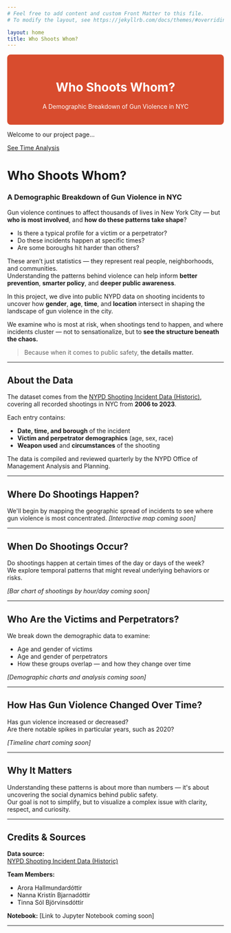 ```yaml
---
# Feel free to add content and custom Front Matter to this file.
# To modify the layout, see https://jekyllrb.com/docs/themes/#overriding-theme-defaults

layout: home
title: Who Shoots Whom?
---
```

<div style="background-color: #d84c2e; color: white; padding: 20px; border-radius: 8px;">
  <h1 style="text-align: center;">Who Shoots Whom?</h1>
  <p style="text-align: center;">A Demographic Breakdown of Gun Violence in NYC</p>
</div>

<p>Welcome to our project page...</p>
<a href="/time.markdown">See Time Analysis</a>


# Who Shoots Whom?  
### A Demographic Breakdown of Gun Violence in NYC

Gun violence continues to affect thousands of lives in New York City — but **who is most involved**, and **how do these patterns take shape**?

- Is there a typical profile for a victim or a perpetrator?  
- Do these incidents happen at specific times?  
- Are some boroughs hit harder than others?

These aren’t just statistics — they represent real people, neighborhoods, and communities.  
Understanding the patterns behind violence can help inform **better prevention**, **smarter policy**, and **deeper public awareness**.

In this project, we dive into public NYPD data on shooting incidents to uncover how **gender**, **age**, **time**, and **location** intersect in shaping the landscape of gun violence in the city.

We examine who is most at risk, when shootings tend to happen, and where incidents cluster — not to sensationalize, but to **see the structure beneath the chaos.**

> Because when it comes to public safety, **the details matter.**

---

## About the Data

The dataset comes from the [NYPD Shooting Incident Data (Historic)](https://catalog.data.gov/dataset/nypd-shooting-incident-data-historic), covering all recorded shootings in NYC from **2006 to 2023**.

Each entry contains:
- **Date, time, and borough** of the incident
- **Victim and perpetrator demographics** (age, sex, race)
- **Weapon used** and **circumstances** of the shooting

The data is compiled and reviewed quarterly by the NYPD Office of Management Analysis and Planning.

---

## Where Do Shootings Happen?

We'll begin by mapping the geographic spread of incidents to see where gun violence is most concentrated.
 *[Interactive map coming soon]*

---

## When Do Shootings Occur?

Do shootings happen at certain times of the day or days of the week?  
We explore temporal patterns that might reveal underlying behaviors or risks.

*[Bar chart of shootings by hour/day coming soon]*

---

## Who Are the Victims and Perpetrators?

We break down the demographic data to examine:
- Age and gender of victims
- Age and gender of perpetrators
- How these groups overlap — and how they change over time

*[Demographic charts and analysis coming soon]*

---

## How Has Gun Violence Changed Over Time?

Has gun violence increased or decreased?  
Are there notable spikes in particular years, such as 2020?

 *[Timeline chart coming soon]*

---

## Why It Matters

Understanding these patterns is about more than numbers — it's about uncovering the social dynamics behind public safety.  
Our goal is not to simplify, but to visualize a complex issue with clarity, respect, and curiosity.

---

## Credits & Sources

**Data source:**  
[NYPD Shooting Incident Data (Historic)](https://catalog.data.gov/dataset/nypd-shooting-incident-data-historic)

**Team Members:**  
- Arora Hallmundardóttir  
- Nanna Kristín Bjarnadóttir
- Tinna Sól Björvinsdóttir

**Notebook:** [Link to Jupyter Notebook coming soon]

---


